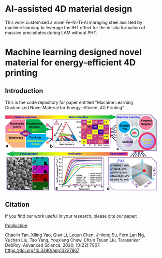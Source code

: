 # AI-assisted 4D material design
 This work customised a novel Fe-Ni-Ti-Al maraging steel assisted by machine learning to leverage the IHT effect for the in-situ formation of massive precipitates during LAM without PHT. 


# Machine learning designed novel material for energy-efficient 4D printing
## Introduction
This is the code repository for paper entitled "Machine Learning Customized Novel Material for Energy-efficient 4D Printing"

![](.//doc//abstract.png)


<!-- ![](./src/doc/fina_revision_figure8.png?raw=true) -->

## Citation
If you find our work useful in your research, please cite our paper:

[Publication](https://www.mdpi.com/2076-3417/10/22/7967):

  Chaolin Tan, Xiling Yao, Qian Li, Lequn Chen, Jinlong Su, Fern Lan Ng, Yuchan Liu, Tao Yang, Youxiang Chew, Chain Tsuan Liu, Tarasankar DebRoy. Advanced Science. 2020; 10(22):7967. https://doi.org/10.3390/app10227967
